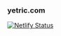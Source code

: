 ### yetric.com

[![Netlify Status](https://api.netlify.com/api/v1/badges/5cf5c906-3ed5-47e9-8cb4-0000bc5f514b/deploy-status)](https://app.netlify.com/sites/focused-jang-1b3e26/deploys)
